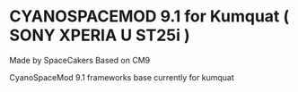 CYANOSPACEMOD 9.1 for Kumquat ( SONY XPERIA U ST25i ) 
=====================================================

Made by SpaceCakers 
Based on CM9






CyanoSpaceMod 9.1 frameworks base currently for kumquat
